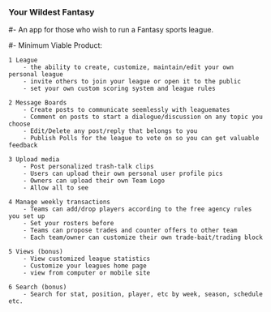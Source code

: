### Your Wildest Fantasy

#- An app for those who wish to run a Fantasy sports league.

#- Minimum Viable Product:

	1 League
		- the ability to create, customize, maintain/edit your own personal league
		- invite others to join your league or open it to the public
		- set your own custom scoring system and league rules
		
	2 Message Boards
		- Create posts to communicate seemlessly with leaguemates 
		- Comment on posts to start a dialogue/discussion on any topic you choose
		- Edit/Delete any post/reply that belongs to you 
		- Publish Polls for the league to vote on so you can get valuable feedback
		
	3 Upload media
		- Post personalized trash-talk clips
		- Users can upload their own personal user profile pics
		- Owners can upload their own Team Logo
		- Allow all to see 
		
	4 Manage weekly transactions
		- Teams can add/drop players according to the free agency rules you set up
		- Set your rosters before 
		- Teams can propose trades and counter offers to other team
		- Each team/owner can customize their own trade-bait/trading block
		
	5 Views (bonus)
		- View customized league statistics
		- Customize your leagues home page
		- view from computer or mobile site
		
	6 Search (bonus)
		- Search for stat, position, player, etc by week, season, schedule etc.